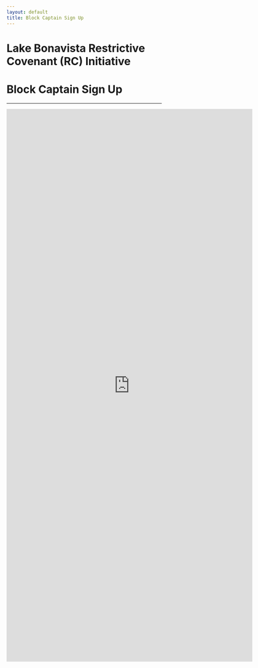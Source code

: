 ```yaml
---
layout: default
title: Block Captain Sign Up
---
```




<html>
<head>
<meta name="viewport" content="width=device-width, initial-scale=1">
<style>
* {
  box-sizing: border-box;
}

p {
  padding-left: 2rem;
}

h1 {
  text-align: center;
}

h2 {
  padding-bottom: .75rem;
  padding-top: 1rem;
  font-size: 1.5rem;
  font-weight: bold;
}


blockquote {
  background-color: #FFFF00;
}

</style>
</head>
</html>


# Lake Bonavista Restrictive Covenant (RC) Initiative
# Block Captain Sign Up

---

 <iframe style="margin-left: auto; margin-left: auto;" src="https://docs.google.com/forms/d/e/1FAIpQLSe4oRGtJ4jyZiGOgriv39SB7ISvf-8Zt-TxA-k2jSN2krWOlA/viewform?embedded=true" width="640" height="1439" frameborder="0" marginheight="0" marginwidth="0">Loading…</iframe>
